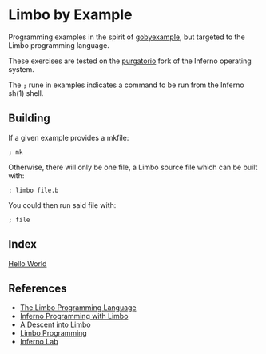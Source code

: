 # Limbo by Example

Programming examples in the spirit of [gobyexample](https://github.com/mmcgrana/gobyexample), but targeted to the Limbo programming language. 

These exercises are tested on the [purgatorio](http://code.9front.org/hg/purgatorio/) fork of the Inferno operating system.

The `;` rune in examples indicates a command to be run from the Inferno sh(1) shell. 

## Building

If a given example provides a mkfile:

	; mk

Otherwise, there will only be one file, a Limbo source file which can be built with:

	; limbo file.b

You could then run said file with:

	; file

## Index

[Hello World](./HelloWorld)

## References

- [The Limbo Programming Language](http://doc.cat-v.org/inferno/4th_edition/limbo_language/limbo)
- [Inferno Programming with Limbo](http://www.gemusehaken.org/ipwl/)
- [A Descent into Limbo](http://doc.cat-v.org/inferno/4th_edition/limbo_language/descent)
- [Limbo Programming](http://www.vitanuova.com/inferno/papers/limbomore.html)
- [Inferno Lab](https://github.com/caerwynj/inferno-lab/)
